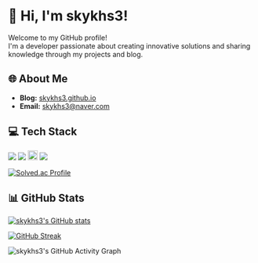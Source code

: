 # 👋 Hi, I'm skykhs3!

Welcome to my GitHub profile!  
I'm a developer passionate about creating innovative solutions and sharing knowledge through my projects and blog.

## 🌐 About Me
- **Blog:** [skykhs3.github.io](https://skykhs3.github.io)
- **Email:** [skykhs3@naver.com](mailto:sky.khs3@naver.com)

## 💻 Tech Stack
<div align="left">
  <img src="https://img.shields.io/badge/Express.js-000000?logo=express&logoColor=fff&style=flat">
  <img src="https://img.shields.io/badge/Flutter-02569B?style=flat&logo=flutter&logoColor=white">
  <img src="https://img.shields.io/badge/-Next_JS-black?style=for-the-badge&logoColor=white&logo=nextdotjs&color=000000" height="20px">
  <img src="https://img.shields.io/badge/-C++-blue?logo=cplusplus">
</div>

[![Solved.ac Profile](http://mazassumnida.wtf/api/v2/generate_badge?boj=skykhs3)](https://solved.ac/profile/skykhs3/)

## 📊 GitHub Stats

[![skykhs3's GitHub stats](https://github-readme-stats.vercel.app/api?username=skykhs3&show_icons=true&theme=dark)](https://github.com/skykhs3)

[![GitHub Streak](https://streak-stats.demolab.com?user=skykhs3&theme=dark)](https://git.io/streak-stats)

  
![skykhs3's GitHub Activity Graph](https://github-readme-activity-graph.vercel.app/graph?username=skykhs3&theme=react-dark)


